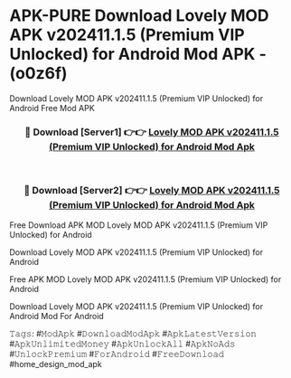 # APK-PURE Download Lovely MOD APK v202411.1.5 (Premium VIP Unlocked) for Android Mod APK - (o0z6f)
Download Lovely MOD APK v202411.1.5 (Premium VIP Unlocked) for Android Free Mod APK

<div align="center">
<h3>🔴 Download [Server1] 👉👉 <a href="https://apk-comot.site?title=Lovely_MOD_APK_v202411.1.5_(Premium_VIP_Unlocked)_for_Android">Lovely MOD APK v202411.1.5 (Premium VIP Unlocked) for Android Mod Apk</a></h3><br>

<h3>🔴 Download [Server2] 👉👉 <a href="https://apk-comot.site?title=Lovely_MOD_APK_v202411.1.5_(Premium_VIP_Unlocked)_for_Android">Lovely MOD APK v202411.1.5 (Premium VIP Unlocked) for Android Mod Apk</a></h3>
</div>


Free Download APK MOD Lovely MOD APK v202411.1.5 (Premium VIP Unlocked) for Android

Download Lovely MOD APK v202411.1.5 (Premium VIP Unlocked) for Android 

Free APK MOD Lovely MOD APK v202411.1.5 (Premium VIP Unlocked) for Android 

Download Lovely MOD APK v202411.1.5 (Premium VIP Unlocked) for Android Mod For Android

𝚃𝚊𝚐𝚜: #𝙼𝚘𝚍𝙰𝚙𝚔 #𝙳𝚘𝚠𝚗𝚕𝚘𝚊𝚍𝙼𝚘𝚍𝙰𝚙𝚔 #𝙰𝚙𝚔𝙻𝚊𝚝𝚎𝚜𝚝𝚅𝚎𝚛𝚜𝚒𝚘𝚗 #𝙰𝚙𝚔𝚄𝚗𝚕𝚒𝚖𝚒𝚝𝚎𝚍𝙼𝚘𝚗𝚎𝚢 #𝙰𝚙𝚔𝚄𝚗𝚕𝚘𝚌𝚔𝙰𝚕𝚕 #𝙰𝚙𝚔𝙽𝚘𝙰𝚍𝚜 #𝚄𝚗𝚕𝚘𝚌𝚔𝙿𝚛𝚎𝚖𝚒𝚞𝚖 #𝙵𝚘𝚛𝙰𝚗𝚍𝚛𝚘𝚒𝚍 #𝙵𝚛𝚎𝚎𝙳𝚘𝚠𝚗𝚕𝚘𝚊𝚍 #home_design_mod_apk